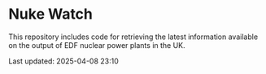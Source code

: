 # Nuke Watch

This repository includes code for retrieving the latest information available on the output of EDF nuclear power plants in the UK.

Last updated: 2025-04-08 23:10
